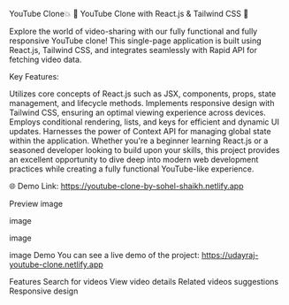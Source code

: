YouTube Clone💥
🎥 YouTube Clone with React.js & Tailwind CSS 🌟

Explore the world of video-sharing with our fully functional and fully responsive YouTube clone! This single-page application is built using React.js, Tailwind CSS, and integrates seamlessly with Rapid API for fetching video data.

Key Features:

Utilizes core concepts of React.js such as JSX, components, props, state management, and lifecycle methods. Implements responsive design with Tailwind CSS, ensuring an optimal viewing experience across devices. Employs conditional rendering, lists, and keys for efficient and dynamic UI updates. Harnesses the power of Context API for managing global state within the application. Whether you're a beginner learning React.js or a seasoned developer looking to build upon your skills, this project provides an excellent opportunity to dive deep into modern web development practices while creating a fully functional YouTube-like experience.

🌐 Demo Link: https://youtube-clone-by-sohel-shaikh.netlify.app

Preview
image

image

image

image
Demo
You can see a live demo of the project: https://udayraj-youtube-clone.netlify.app

Features
Search for videos
View video details
Related videos suggestions
Responsive design
